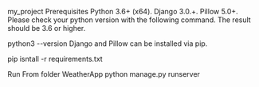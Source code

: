 my_project
Prerequisites
Python 3.6+ (x64).
Django 3.0.+.
Pillow 5.0+.
Please check your python version with the following command. The result should be 3.6 or higher.

python3 --version
Django and Pillow can be installed via pip.

pip isntall -r requirements.txt

Run
From folder WeatherApp
python manage.py runserver
